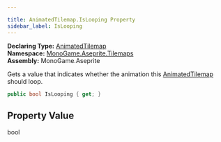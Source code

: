 ```yaml
---

title: AnimatedTilemap.IsLooping Property
sidebar_label: IsLooping
---
```

**Declaring Type:** [AnimatedTilemap](../)  
**Namespace:** [MonoGame.Aseprite.Tilemaps](../../)  
**Assembly:** MonoGame.Aseprite

Gets a value that indicates whether the animation this [AnimatedTilemap](../) should loop.

```csharp
public bool IsLooping { get; }
```

## Property Value

bool


